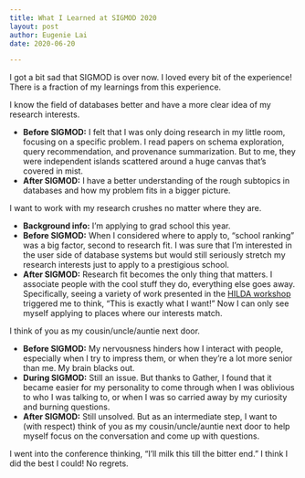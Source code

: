 ```yaml
---
title: What I Learned at SIGMOD 2020
layout: post
author: Eugenie Lai
date: 2020-06-20

---
```


I got a bit sad that SIGMOD is over now. I loved every bit of the experience! There is a fraction of my learnings from this experience.

I know the field of databases better and have a more clear idea of my research interests.
* **Before SIGMOD:** I felt that I was only doing research in my little room, focusing on a specific problem. I read papers on schema exploration, query recommendation, and provenance summarization. But to me, they were independent islands scattered around a huge canvas that’s covered in mist.
* **After SIGMOD:** I have a better understanding of the rough subtopics in databases and how my problem fits in a bigger picture. 

I want to work with my research crushes no matter where they are.
* **Background info:** I’m applying to grad school this year.
* **Before SIGMOD:** When I considered where to apply to, “school ranking” was a big factor, second to research fit. I was sure that I’m interested in the user side of database systems but would still seriously stretch my research interests just to apply to a prestigious school.
* **After SIGMOD:** Research fit becomes the only thing that matters. I associate people with the cool stuff they do, everything else goes away. Specifically, seeing a variety of work presented in the [HILDA workshop](https://hilda.io/2020/) triggered me to think, “This is exactly what I want!” Now I can only see myself applying to places where our interests match. 

I think of you as my cousin/uncle/auntie next door. 
* **Before SIGMOD:** My nervousness hinders how I interact with people, especially when I try to impress them, or when they’re a lot more senior than me. My brain blacks out. 
* **During SIGMOD:** Still an issue. But thanks to Gather, I found that it became easier for my personality to come through when I was oblivious to who I was talking to, or when I was so carried away by my curiosity and burning questions.
* **After SIGMOD:** Still unsolved. But as an intermediate step, I want to (with respect) think of you as my cousin/uncle/auntie next door to help myself focus on the conversation and come up with questions. 

I went into the conference thinking, “I’ll milk this till the bitter end.” I think I did the best I could! No regrets. 

